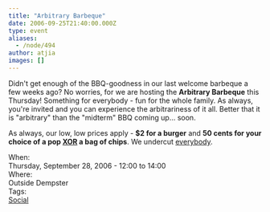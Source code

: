 ```yaml
---
title: "Arbitrary Barbeque"
date: 2006-09-25T21:40:00.000Z
type: event
aliases:
  - /node/494
author: atjia
images: []
---
```


<div class="field field-name-body field-type-text-with-summary field-label-hidden"><div class="field-items"><div class="field-item even"><p>Didn&apos;t get enough of the BBQ-goodness in our last welcome barbeque a few weeks ago?  No worries, for we are hosting the <strong>Arbitrary Barbeque</strong> this Thursday!  Something for everybody - fun for the whole family.  As always, you&apos;re invited and you can experience the arbitrariness of it all.  Better that it is &quot;arbitrary&quot; than the &quot;midterm&quot; BBQ coming up... soon.</p>
<p>As always, our low, low prices apply - <strong>$2 for a burger</strong> and <strong>50 cents for your choice of a pop <a href="https://en.wikipedia.org/wiki/XOR">XOR</a> a bag of chips</strong>.  We undercut <a href="http://www.ams.ubc.ca/content.cfm?ID=47">everybody</a>.</p>
</div></div></div><div class="field field-name-field-dates field-type-datetime field-label-above"><div class="field-label">When:&#xA0;</div><div class="field-items"><div class="field-item even"><span class="date-display-single">Thursday, September 28, 2006 - <span class="date-display-range"><span class="date-display-start">12:00</span> to <span class="date-display-end">14:00</span></span></span></div></div></div><div class="field field-name-field-location field-type-text field-label-above"><div class="field-label">Where:&#xA0;</div><div class="field-items"><div class="field-item even">Outside Dempster</div></div></div>    <footer>
    <div class="field field-name-field-tags field-type-taxonomy-term-reference field-label-above"><div class="field-label">Tags:&#xA0;</div><div class="field-items"><div class="field-item even"><a href="/social">Social</a></div></div></div>      </footer>